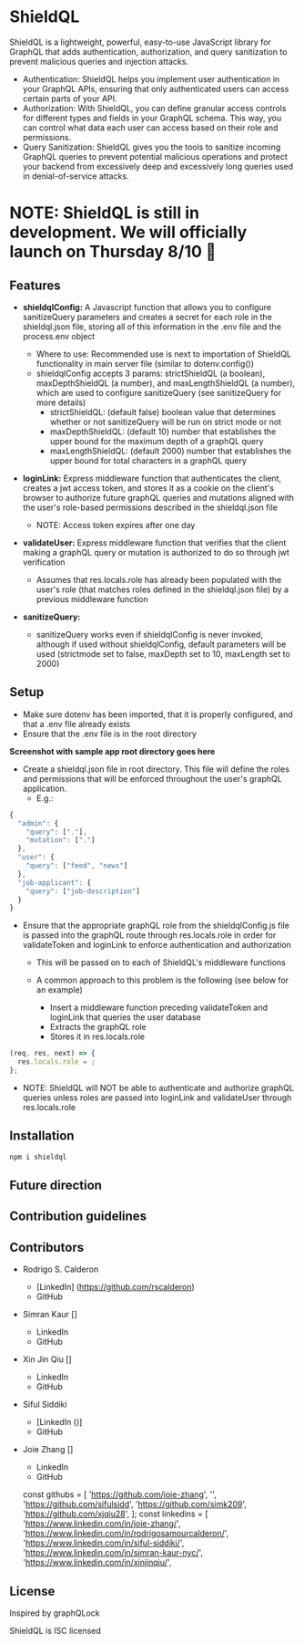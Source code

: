 # ShieldQL

ShieldQL is a lightweight, powerful, easy-to-use JavaScript library for GraphQL that adds authentication, authorization, and query sanitization to prevent malicious queries and injection attacks.

- Authentication: ShieldQL helps you implement user authentication in your GraphQL APIs, ensuring that only authenticated users can access certain parts of your API.
- Authorization: With ShieldQL, you can define granular access controls for different types and fields in your GraphQL schema. This way, you can control what data each user can access based on their role and permissions.
- Query Sanitization: ShieldQL gives you the tools to sanitize incoming GraphQL queries to prevent potential malicious operations and protect your backend from excessively deep and excessively long queries used in denial-of-service attacks.

# NOTE: ShieldQL is still in development. We will officially launch on Thursday 8/10 :rocket:

## Features

- **shieldqlConfig:** A Javascript function that allows you to configure sanitizeQuery parameters and creates a secret for each role in the shieldql.json file, storing all of this information in the .env file and the process.env object

  - Where to use: Recommended use is next to importation of ShieldQL functionality in main server file (similar to dotenv.config())
  - shieldqlConfig accepts 3 params: strictShieldQL (a boolean), maxDepthShieldQL (a number), and maxLengthShieldQL (a number), which are used to configure sanitizeQuery (see sanitizeQuery for more details)
    - strictShieldQL: (default false) boolean value that determines whether or not sanitizeQuery will be run on strict mode or not
    - maxDepthShieldQL: (default 10) number that establishes the upper bound for the maximum depth of a graphQL query
    - maxLengthShieldQL: (default 2000) number that establishes the upper bound for total characters in a graphQL query

- **loginLink:** Express middleware function that authenticates the client, creates a jwt access token, and stores it as a cookie on the client's browser to authorize future graphQL queries and mutations aligned with the user's role-based permissions described in the shieldql.json file

  - NOTE: Access token expires after one day

- **validateUser:** Express middleware function that verifies that the client making a graphQL query or mutation is authorized to do so through jwt verification

  - Assumes that res.locals.role has already been populated with the user's role (that matches roles defined in the shieldql.json file) by a previous middleware function

- **sanitizeQuery:**
  - sanitizeQuery works even if shieldqlConfig is never invoked, although if used without shieldqlConfig, default parameters will be used (strictmode set to false, maxDepth set to 10, maxLength set to 2000)

## Setup

- Make sure dotenv has been imported, that it is properly configured, and that a .env file already exists
- Ensure that the .env file is in the root directory

**Screenshot with sample app root directory goes here**

- Create a shieldql.json file in root directory. This file will define the roles and permissions that will be enforced throughout the user's graphQL application.
  - E.g.:

```javascript
{
  "admin": {
    "query": ["."],
    "mutation": ["."]
  },
  "user": {
    "query": ["feed", "news"]
  },
  "job-applicant": {
    "query": ["job-description"]
  }
}
```

- Ensure that the appropriate graphQL role from the shieldqlConfig.js file is passed into the graphQL route through res.locals.role in order for validateToken and loginLink to enforce authentication and authorization

  - This will be passed on to each of ShieldQL's middleware functions
  - A common approach to this problem is the following (see below for an example)

    - Insert a middleware function preceding validateToken and loginLink that queries the user database
    - Extracts the graphQL role
    - Stores it in res.locals.role

```javascript
(req, res, next) => {
  res.locals.role = ;
};
```

- NOTE: ShieldQL will NOT be able to authenticate and authorize graphQL queries unless roles are passed into loginLink and validateUser through res.locals.role

## Installation

```javascript
npm i shieldql
```

## Future direction

## Contribution guidelines

## Contributors

- Rodrigo S. Calderon
  - [LinkedIn] (https://github.com/rscalderon)
  - GitHub
- Simran Kaur []
  - LinkedIn
  - GitHub
- Xin Jin Qiu []
  - LinkedIn
  - GitHub
- Siful Siddiki
  - [LinkedIn ()]
  - GitHub
- Joie Zhang []

  - LinkedIn
  - GitHub

  const githubs = [
  'https://github.com/joie-zhang',
  '',
  'https://github.com/sifulsidd',
  'https://github.com/simk209',
  'https://github.com/xjqiu28',
  ];
  const linkedins = [
  'https://www.linkedin.com/in/joie-zhang/',
  'https://www.linkedin.com/in/rodrigosamourcalderon/',
  'https://www.linkedin.com/in/siful-siddiki/',
  'https://www.linkedin.com/in/simran-kaur-nyc/',
  'https://www.linkedin.com/in/xinjinqiu/',

## License

Inspired by graphQLock

ShieldQL is ISC licensed

<!-- # PENDING REVIEW

ShieldQL is a powerful and easy-to-use JavaScript GraphQL middleware library designed to enhance the security of your GraphQL APIs. It provides essential features such as user authentication, authorization, and query sanitization, making it a reliable choice for securing your GraphQL endpoints. With ShieldQL, you can rest assured that your GraphQL API is protected from common security vulnerabilities.

Features
User Authentication: ShieldQL helps you implement user authentication in your GraphQL APIs, ensuring that only authenticated users can access certain parts of your API.

User Authorization: With ShieldQL, you can define granular access controls for different types and fields in your GraphQL schema. This way, you can control what data each user can access based on their role and permissions.

Query Sanitization: ShieldQL automatically sanitizes incoming GraphQL queries to prevent potential malicious operations and protect your backend from harmful attacks like N+1 queries and denial-of-service attacks.

Lightweight and Easy to Use: ShieldQL is designed to be lightweight and straightforward to integrate into your existing GraphQL Express application without introducing unnecessary complexities.

Installation
To install ShieldQL, use npm or yarn:

bash
Copy code
npm install ShieldQL
or

bash
Copy code
yarn add ShieldQL
Getting Started
Integrating ShieldQL into your GraphQL Express application is a breeze. Follow these steps to get started:

First, install the ShieldQL package as shown in the installation instructions above.

Import ShieldQL into your Express server file:

javascript
Copy code
const { ShieldQL } = require('ShieldQL');
Initialize ShieldQL middleware with your authentication and authorization functions:
javascript
Copy code
const { isAuthenticated, hasPermission } = require('./auth'); // Replace with your custom auth functions

const shield = ShieldQL({
isAuthenticated,
hasPermission,
});
Apply the ShieldQL middleware to your GraphQL endpoint:
javascript
Copy code
const express = require('express');
const { graphqlHTTP } = require('express-graphql');
const { schema } = require('./schema'); // Replace with your GraphQL schema

const app = express();

app.use('/graphql', shield, graphqlHTTP({
schema,
graphiql: true, // Enable GraphiQL interface for testing (optional)
}));

app.listen(3000, () => {
console.log('Server started on http://localhost:3000');
});
Implement your custom authentication and authorization functions in a separate file (e.g., auth.js) and export them for ShieldQL to use.
Custom Authentication and Authorization Functions
ShieldQL allows you to define your custom authentication and authorization functions to suit your application's specific requirements. These functions should return true or false based on whether the user is authenticated and has the required permissions, respectively.

Here's an example of how your custom auth.js file might look:

javascript
Copy code
// auth.js

// Sample authentication function
const isAuthenticated = (user) => {
return user !== null; // Replace this with your actual authentication logic
};

// Sample authorization function
const hasPermission = (user, requiredPermission) => {
if (!user) {
return false;
}

// Replace this with your actual permission checking logic
return user.permissions.includes(requiredPermission);
};

module.exports = {
isAuthenticated,
hasPermission,
};
Remember to adapt the isAuthenticated and hasPermission functions according to your user authentication and authorization mechanisms.

Security Considerations
While ShieldQL offers essential security features, it's crucial to keep your application and dependencies up to date to stay protected against emerging security threats. Always follow best practices for securing your GraphQL APIs, such as input validation and error handling.

Contribution
We welcome contributions to ShieldQL! If you have any suggestions, bug reports, or feature requests, please open an issue or submit a pull request on our GitHub repository.

License
ShieldQL is licensed under the MIT License. See the LICENSE file for more details.

Thank you for using ShieldQL! We hope this library helps you secure your GraphQL APIs effectively. If you encounter any issues or need further assistance, please don't hesitate to reach out to us.

Happy coding! -->
